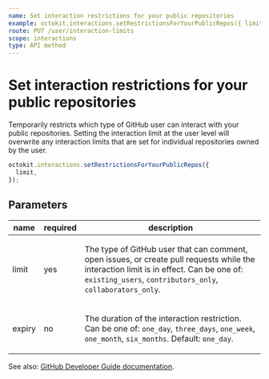 ```yaml
---
name: Set interaction restrictions for your public repositories
example: octokit.interactions.setRestrictionsForYourPublicRepos({ limit })
route: PUT /user/interaction-limits
scope: interactions
type: API method
---
```


# Set interaction restrictions for your public repositories

Temporarily restricts which type of GitHub user can interact with your public repositories. Setting the interaction limit at the user level will overwrite any interaction limits that are set for individual repositories owned by the user.

```js
octokit.interactions.setRestrictionsForYourPublicRepos({
  limit,
});
```

## Parameters

<table>
  <thead>
    <tr>
      <th>name</th>
      <th>required</th>
      <th>description</th>
    </tr>
  </thead>
  <tbody>
    <tr><td>limit</td><td>yes</td><td>

The type of GitHub user that can comment, open issues, or create pull requests while the interaction limit is in effect. Can be one of: `existing_users`, `contributors_only`, `collaborators_only`.

</td></tr>
<tr><td>expiry</td><td>no</td><td>

The duration of the interaction restriction. Can be one of: `one_day`, `three_days`, `one_week`, `one_month`, `six_months`. Default: `one_day`.

</td></tr>
  </tbody>
</table>

See also: [GitHub Developer Guide documentation](https://docs.github.com/rest/reference/interactions#set-interaction-restrictions-for-your-public-repositories).
